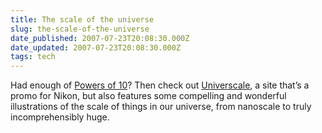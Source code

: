 ```yaml
---
title: The scale of the universe
slug: the-scale-of-the-universe
date_published: 2007-07-23T20:08:30.000Z
date_updated: 2007-07-23T20:08:30.000Z
tags: tech
---
```


Had enough of [Powers of 10](http://www.powersof10.com/)? Then check out [Universcale](http://www.nikon.co.jp/main/eng/feelnikon/discovery/universcale/index.htm), a site that’s a promo for Nikon, but also features some compelling and wonderful illustrations of the scale of things in our universe, from nanoscale to truly incomprehensibly huge.
